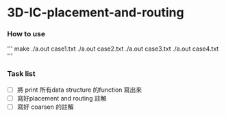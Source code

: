 # 3D-IC-placement-and-routing

### How to use
'''
make
./a.out case1.txt
./a.out case2.txt
./a.out case3.txt
./a.out case4.txt
'''

### Task list
- [ ] 將 print 所有data structure 的function 寫出來
- [ ] 寫好placement and routing 註解
- [ ] 寫好 coarsen 的註解